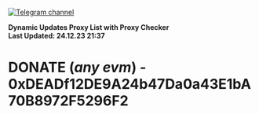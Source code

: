 [![Telegram channel](https://img.shields.io/endpoint?url=https://runkit.io/damiankrawczyk/telegram-badge/branches/master?url=https://t.me/n4z4v0d)](https://t.me/n4z4v0d) 

**Dynamic Updates Proxy List with Proxy Checker**  
**Last Updated: 24.12.23 21:37**

# DONATE (_any evm_) - 0xDEADf12DE9A24b47Da0a43E1bA70B8972F5296F2
